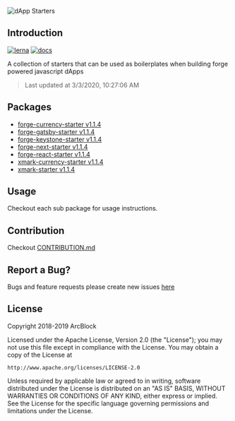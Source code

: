 ![dApp Starters](https://www.arcblock.io/.netlify/functions/badge/?text=dApp%20Starters)

## Introduction

[![lerna](https://img.shields.io/badge/maintained%20with-lerna-cc00ff.svg)](https://lernajs.io/)
[![docs](https://img.shields.io/badge/powered%20by-arcblock-green.svg)](https://docs.arcblock.io)

A collection of starters that can be used as boilerplates when building forge powered javascript dApps

> Last updated at 3/3/2020, 10:27:06 AM

## Packages

- [forge-currency-starter v1.1.4](./packages/forge-currency-starter)
- [forge-gatsby-starter v1.1.4](./packages/forge-gatsby-starter)
- [forge-keystone-starter v1.1.4](./packages/forge-keystone-starter)
- [forge-next-starter v1.1.4](./packages/forge-next-starter)
- [forge-react-starter v1.1.4](./packages/forge-react-starter)
- [xmark-currency-starter v1.1.4](./packages/xmark-currency-starter)
- [xmark-starter v1.1.4](./packages/xmark-starter)

## Usage

Checkout each sub package for usage instructions.

## Contribution

Checkout [CONTRIBUTION.md](./CONTRIBUTION.md)

## Report a Bug?

Bugs and feature requests please create new issues [here](https://github.com/ArcBlock/forge-dapp-starters/issues)

## License

Copyright 2018-2019 ArcBlock

Licensed under the Apache License, Version 2.0 (the "License");
you may not use this file except in compliance with the License.
You may obtain a copy of the License at

    http://www.apache.org/licenses/LICENSE-2.0

Unless required by applicable law or agreed to in writing, software
distributed under the License is distributed on an "AS IS" BASIS,
WITHOUT WARRANTIES OR CONDITIONS OF ANY KIND, either express or implied.
See the License for the specific language governing permissions and
limitations under the License.
